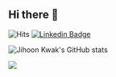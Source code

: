 ## Hi there 👋
![Hits](https://hits.seeyoufarm.com/api/count/incr/badge.svg?url=https%3A%2F%2Fgithub.com%2Fbemaru)
[![Linkedin Badge](https://img.shields.io/badge/-LinkedIn-blue?style=flat-square&logo=Linkedin&logoColor=white&link=https://www.linkedin.com/in/jihoon-kwak-94bb08334/)](https://www.linkedin.com/in/jihoon-kwak-94bb08334/)

![Jihoon Kwak's GitHub stats](https://github-readme-stats.vercel.app/api?username=bemaru&show_icons=true&theme=dracula)

<a href="https://opgc.me/#/users/bemaru" target="_blank"><img src="https://prd-opgc-api.opgc.me/githubs/users/bemaru/tag/?theme=basic" /></a>

<!--
**bemaru/bemaru** is a ✨ _special_ ✨ repository because its `README.md` (this file) appears on your GitHub profile.

Here are some ideas to get you started:

- 🔭 I’m currently working on ...
- 🌱 I’m currently learning ...
- 👯 I’m looking to collaborate on ...
- 🤔 I’m looking for help with ...
- 💬 Ask me about ...
- 📫 How to reach me: ...
- 😄 Pronouns: ...
- ⚡ Fun fact: ...
-->

